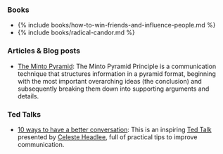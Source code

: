 <!-- Reading -->

### Books

- {% include books/how-to-win-friends-and-influence-people.md %}
- {% include books/radical-candor.md %}

### Articles & Blog posts

- [The Minto Pyramid](https://untools.co/minto-pyramid): The Minto Pyramid Principle is a communication technique that structures information in a pyramid format, beginning with the most important overarching ideas (the conclusion) and subsequently breaking them down into supporting arguments and details.

<!-- Listening -->

<!-- Watching -->

### Ted Talks

- [10 ways to have a better conversation](https://www.ted.com/talks/celeste_headlee_10_ways_to_have_a_better_conversation): This is an inspiring [Ted Talk](https://www.ted.com/) presented by [Celeste Headlee](https://celesteheadlee.com/), full of practical tips to improve communication.

<!-- Discussing -->

<!-- Doing -->
